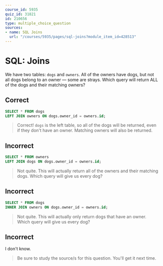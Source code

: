 ```yaml
---
course_id: 5935
quiz_id: 31821
id: 210656
type: multiple_choice_question
sources:
- name: SQL Joins
  url: "/courses/5935/pages/sql-joins?module_item_id=428513"
---
```


# SQL: Joins

We have two tables: `dogs` and `owners`. All of the owners have dogs, but not
all dogs belong to an owner — some are strays. Which query will return ALL of
the dogs and their matching owners?

## Correct

```sql
SELECT * FROM dogs
LEFT JOIN owners ON dogs.owner_id = owners.id;
```

> Correct! `dogs` is the left table, so all of the dogs will be returned, even if
> they don't have an owner. Matching owners will also be returned.

## Incorrect

```sql
SELECT * FROM owners
LEFT JOIN dogs ON dogs.owner_id = owners.id;
```

> Not quite. This will actually return all of the owners and their matching dogs.
> Which query will give us every dog?

## Incorrect

```sql
SELECT * FROM dogs
INNER JOIN owners ON dogs.owner_id = owners.id;
```

> Not quite. This will actually only return dogs that have an owner. Which query
> will give us every dog?

## Incorrect

I don't know.

> Be sure to study the source/s for this question. You'll get it next time.
